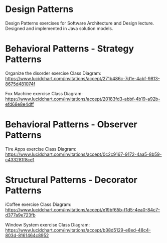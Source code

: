 # Design Patterns
Design Patterns exercises for Software Architecture and Design lecture. Designed and implemented in Java solution models.

# Behavioral Patterns - Strategy Patterns
Organize the disorder exercise Class Diagram:
https://www.lucidchart.com/invitations/accept/271b486c-7d1e-4abf-9813-8675d481074f

Fox Machine exercise Class Diagram:
https://www.lucidchart.com/invitations/accept/20183fd3-abbf-4b19-a92b-efd68e8e4dff

# Behavioral Patterns - Observer Patterns
Tire Apps exercise Class Diagram:
https://www.lucidchart.com/invitations/accept/0c2c9167-9172-4aa5-8b59-c433281f8ce1

# Structural Patterns - Decorator Patterns
iCoffee exercise Class Diagram:
https://www.lucidchart.com/invitations/accept/e19bf65b-f1d5-4ea0-84c7-d377a9e723fb

Window System exercise Class Diagram:
https://www.lucidchart.com/invitations/accept/b38d5129-e8ed-48c4-803d-8161464c8952
